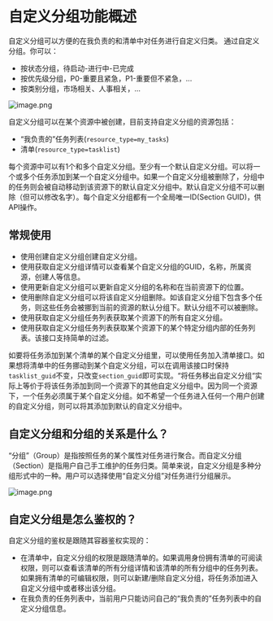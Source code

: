 # 自定义分组功能概述

自定义分组可以方便的在我负责的和清单中对任务进行自定义归类。
通过自定义分组。你可以：
* 按状态分组，待启动-进行中-已完成
* 按优先级分组，P0-重要且紧急，P1-重要但不紧急，...
* 按类别分组，市场相关、人事相关，...

![image.png](//sf3-cn.feishucdn.com/obj/open-platform-opendoc/80a1c118249cc09c910206eee1e3ed33_42jbCsaIep.png?height=1382&lazyload=true&maxWidth=600&width=2110)

自定义分组可以在某个资源中被创建，目前支持自定义分组的资源包括：

* “我负责的”任务列表(`resource_type=my_tasks`)
* 清单(`resource_type=tasklist`)

每个资源中可以有1个和多个自定义分组。至少有一个默认自定义分组。可以将一个或多个任务添加到某一个自定义分组中。如果一个自定义分组被删除了，分组中的任务则会被自动移动到该资源下的默认自定义分组中。默认自定义分组不可以删除（但可以修改名字）。每个自定义分组都有一个全局唯一ID(Section GUID)，供API操作。

## 常规使用

* 使用创建自定义分组创建自定义分组。
* 使用获取自定义分组详情可以查看某个自定义分组的GUID，名称，所属资源，创建人等信息。
* 使用更新自定义分组可以更新自定义分组的名称和在当前资源下的位置。
* 使用删除自定义分组可以将该自定义分组删除。如该自定义分组下包含多个任务，则这些任务会被挪到当前的资源的默认分组下。默认分组不可以被删除。
* 使用获取自定义分组任务列表获取某个资源下的所有自定义分组。
* 使用获取自定义分组任务列表获取某个资源下的某个特定分组内部的任务列表。该接口支持简单的过滤。

如要将任务添加到某个清单的某个自定义分组里，可以使用任务加入清单接口。如果想将清单中的任务挪动到某个自定义分组，可以在调用该接口时保持`tasklist_guid`不变，只改变`section_guid`即可实现。“将任务移出自定义分组“实际上等价于将该任务添加到同一个资源下的其他自定义分组中。因为同一个资源下，一个任务必须属于某个自定义分组。如不希望一个任务进入任何一个用户创建的自定义分组，则可以将其添加到默认的自定义分组中。

## 自定义分组和分组的关系是什么？
“分组”（Group）是指按照任务的某个属性对任务进行聚合。而自定义分组（Section）是指用户自己手工维护的任务归类。简单来说，自定义分组是多种分组形式中的一种。用户可以选择使用“自定义分组”对任务进行分组展示。

![image.png](//sf3-cn.feishucdn.com/obj/open-platform-opendoc/2bdfbd19b66ca188f035ee88e224b6c8_C3VZXI3OOu.png?height=502&lazyload=true&maxWidth=500&width=910)

## 自定义分组是怎么鉴权的？

自定义分组的鉴权是跟随其容器鉴权实现的：
* 在清单中，自定义分组的权限是跟随清单的。如果调用身份拥有清单的可阅读权限，则可以查看该清单的所有分组详情和该清单的所有分组中的任务列表。如果拥有清单的可编辑权限，则可以新建/删除自定义分组，将任务添加进入自定义分组中或者移出该分组。
* 在我负责的任务列表中，当前用户只能访问自己的“我负责的”任务列表中的自定义分组信息。
